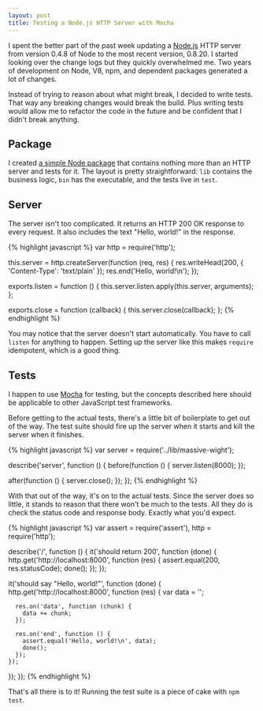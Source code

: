 ```yaml
---
layout: post
title: Testing a Node.js HTTP Server with Mocha
---
```


I spent the better part of the past week updating a [Node.js][1]
HTTP server from version 0.4.8 of Node to the most recent version,
0.8.20. I started looking over the change logs but they quickly
overwhelmed me. Two years of development on Node, V8, npm, and
dependent packages generated a lot of changes.

Instead of trying to reason about what might break, I decided to
write tests. That way any breaking changes would break the build.
Plus writing tests would allow me to refactor the code in the future
and be confident that I didn't break anything.

## Package

I created [a simple Node package][2] that contains nothing more
than an HTTP server and tests for it. The layout is pretty
straightforward: `lib` contains the business logic, `bin` has the
executable, and the tests live in `test`.

## Server

The server isn't too complicated. It returns an HTTP 200 OK response
to every request. It also includes the text "Hello, world!" in the
response.

{% highlight javascript %}
var http = require('http');

this.server = http.createServer(function (req, res) {
  res.writeHead(200, { 'Content-Type': 'text/plain' });
  res.end('Hello, world!\n');
});

exports.listen = function () {
  this.server.listen.apply(this.server, arguments);
};

exports.close = function (callback) {
  this.server.close(callback);
};
{% endhighlight %}

You may notice that the server doesn't start automatically. You
have to call `listen` for anything to happen. Setting up the server
like this makes `require` idempotent, which is a good thing.

## Tests

I happen to use [Mocha][3] for testing, but the concepts described
here should be applicable to other JavaScript test frameworks.

Before getting to the actual tests, there's a little bit of boilerplate
to get out of the way. The test suite should fire up the server
when it starts and kill the server when it finishes.

{% highlight javascript %}
var server = require('../lib/massive-wight');

describe('server', function () {
  before(function () {
    server.listen(8000);
  });

  after(function () {
    server.close();
  });
});
{% endhighlight %}

With that out of the way, it's on to the actual tests. Since the
server does so little, it stands to reason that there won't be much
to the tests. All they do is check the status code and response
body. Exactly what you'd expect.

{% highlight javascript %}
var assert = require('assert'),
    http = require('http');

describe('/', function () {
  it('should return 200', function (done) {
    http.get('http://localhost:8000', function (res) {
      assert.equal(200, res.statusCode);
      done();
    });
  });

  it('should say "Hello, world!"', function (done) {
    http.get('http://localhost:8000', function (res) {
      var data = '';

      res.on('data', function (chunk) {
        data += chunk;
      });

      res.on('end', function () {
        assert.equal('Hello, world!\n', data);
        done();
      });
    });
  });
});
{% endhighlight %}

That's all there is to it! Running the test suite is a piece of
cake with `npm test`.

[1]: http://nodejs.org
[2]: https://github.com/tfausak/massive-wight
[3]: http://visionmedia.github.com/mocha/
